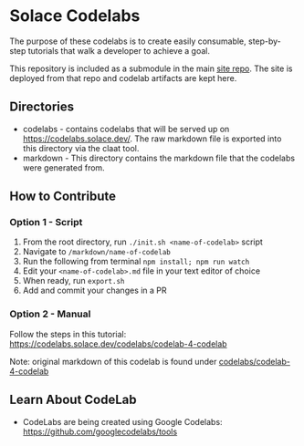 # Solace Codelabs
The purpose of these codelabs is to create easily consumable, step-by-step tutorials that walk a developer to achieve a goal.  

This repository is included as a submodule in the main [site repo](https://github.com/SolaceDev/solace-dev-codelabs-site). The site is deployed from that repo and codelab artifacts are kept here. 

## Directories

- codelabs - contains codelabs that will be served up on https://codelabs.solace.dev/. The raw markdown file is exported into this directory via the claat tool.  
- markdown - This directory contains the markdown file that the codelabs were generated from.     

## How to Contribute
### Option 1 - Script
1. From the root directory, run `./init.sh <name-of-codelab>` script
1. Navigate to `/markdown/name-of-codelab`
1. Run the following from terminal `npm install; npm run watch`
1. Edit your `<name-of-codelab>.md` file in your text editor of choice
1. When ready, run `export.sh`
1. Add and commit your changes in a PR

### Option 2 - Manual

Follow the steps in this tutorial: https://codelabs.solace.dev/codelabs/codelab-4-codelab

Note: original markdown of this codelab is found under [codelabs/codelab-4-codelab](./codelabs/codelab-4-codelab)

## Learn About CodeLab
* CodeLabs are being created using Google Codelabs: https://github.com/googlecodelabs/tools
